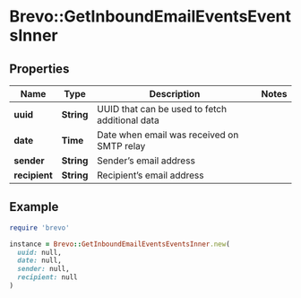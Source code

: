 # Brevo::GetInboundEmailEventsEventsInner

## Properties

| Name | Type | Description | Notes |
| ---- | ---- | ----------- | ----- |
| **uuid** | **String** | UUID that can be used to fetch additional data |  |
| **date** | **Time** | Date when email was received on SMTP relay |  |
| **sender** | **String** | Sender’s email address |  |
| **recipient** | **String** | Recipient’s email address |  |

## Example

```ruby
require 'brevo'

instance = Brevo::GetInboundEmailEventsEventsInner.new(
  uuid: null,
  date: null,
  sender: null,
  recipient: null
)
```

